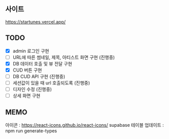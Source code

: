 ## 사이트
https://startunes.vercel.app/

## TODO
- [X] admin 로그인 구현
- [ ] URL에 따른 썸네일, 제목, 아티스트 화면 구현 (진행중)
- [X] DB 데이터 호출 및 뷰 전달 구현
- [X] CUD 버튼 구현
- [ ] DB CUD API 구현 (진행중)
- [ ] 세션값이 있을 때 url 호출되도록 (진행중)
- [ ] 디자인 수정 (진행중)
- [ ] 상세 화면 구현

## MEMO
아이콘 : https://react-icons.github.io/react-icons/
supabase 테이블 업데이트 : npm run generate-types

